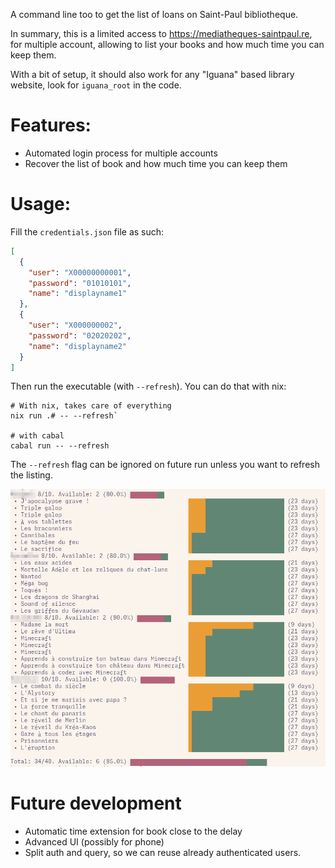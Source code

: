 A command line too to get the list of loans on Saint-Paul bibliotheque.

In summary, this is a limited access to https://mediatheques-saintpaul.re, for
multiple account, allowing to list your books and how much time you can keep
them.

With a bit of setup, it should also work for any "Iguana" based library website, look for `iguana_root` in the code.

# Features:

- Automated login process for multiple accounts
- Recover the list of book and how much time you can keep them

# Usage:

Fill the `credentials.json` file as such:

```json
[
  {
    "user": "X00000000001",
    "password": "01010101",
    "name": "displayname1"
  },
  {
    "user": "X000000002",
    "password": "02020202",
    "name": "displayname2"
  }
]
```

Then run the executable (with `--refresh`). You can do that with nix:

```
# With nix, takes care of everything
nix run .# -- --refresh`

# with cabal
cabal run -- --refresh
```

The `--refresh` flag can be ignored on future run unless you want to refresh the listing.

![](assets/example.png)

# Future development

- Automatic time extension for book close to the delay
- Advanced UI (possibly for phone)
- Split auth and query, so we can reuse already authenticated users.
